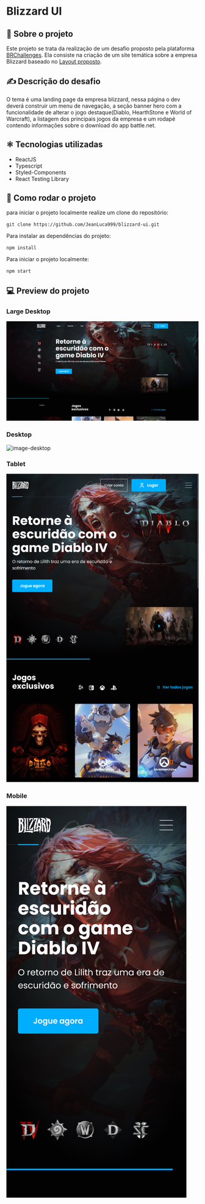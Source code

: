 # Blizzard UI

## 📝 Sobre o projeto
Este projeto se trata da realização de um desafio proposto pela plataforma [BRChallenges](https://www.brchallenges.com/desafio/blizzard). Ela consiste na criação de um site temática sobre a empresa Blizzard baseado no [Layout proposto](https://www.figma.com/file/mlAXZPRMfibrGXkJmUz5yn/BR-Challenges).

## ✍️ Descrição do desafio
O tema é uma landing page da empresa blizzard, nessa página o dev deverá construir um menu de navegação, a seção banner hero com a funcionalidade de alterar o jogo destaque(Diablo, HearthStone e World of Warcraft), a listagem dos principais jogos da empresa e um rodapé contendo informações sobre o download do app battle.net.

## ⚛️ Tecnologias utilizadas
- ReactJS
- Typescript
- Styled-Components
- React Testing Library

## 💽 Como rodar o projeto
para iniciar o projeto localmente realize um clone do repositório:
```
git clone https://github.com/JeanLuca999/blizzard-ui.git
```

Para instalar as dependências do projeto:
```
npm install
```

Para iniciar o projeto localmente:
```
npm start
```

## 💻 Preview do projeto

### Large Desktop
![image-large-desktop](public/preview-large-desktop.png)

### Desktop
![image-desktop](public/preview-desktop.png)

### Tablet
![image-tablet](public/preview-tablet.png)

### Mobile
![image-mobile](public/preview-mobile.png)